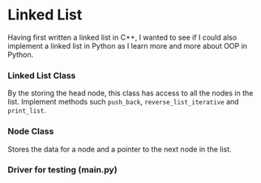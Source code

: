 # Linked List

Having first written a linked list in C++, I wanted to see if I could also implement a linked list in Python as I learn 
more and more about OOP in Python.


### Linked List Class
By the storing the head node, this class has access to all the nodes in the list. Implement methods such `push_back`, `reverse_list_iterative` and `print_list`. 

### Node Class
Stores the data for a node and a pointer to the next node in the list.

### Driver for testing (main.py)

